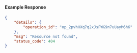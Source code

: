 <!-- Code generated for API Clients. DO NOT EDIT. -->

#### Example Response

```json
{
	"details": {
		"operation_id": "op_2pvhHXq7q2xJsFWG9n7uUayM6h6"
	},
	"msg": "Resource not found",
	"status_code": 404
}
```
